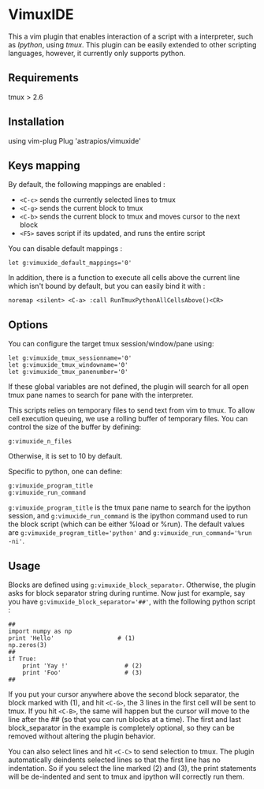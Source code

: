 VimuxIDE
============
This a vim plugin that enables interaction of a script with a interpreter,
such as *Ipython*, using *tmux*. This plugin can be easily extended to other
scripting languages, however, it currently only supports python.

Requirements
------------
tmux > 2.6

Installation
------------
using vim-plug
    Plug 'astrapios/vimuxide'

Keys mapping
-----------
By default, the following mappings are enabled :

* `<C-c>` sends the currently selected lines to tmux
* `<C-g>` sends the current block to tmux
* `<C-b>` sends the current block to tmux and moves cursor to the next block
* `<F5>` saves script if its updated, and runs the entire script

You can disable default mappings :

    let g:vimuxide_default_mappings='0'

In addition, there is a function to execute all cells above the current line
which isn't bound by default, but you can easily bind it with :

    noremap <silent> <C-a> :call RunTmuxPythonAllCellsAbove()<CR>

Options
-------
You can configure the target tmux session/window/pane using:

    let g:vimuxide_tmux_sessionname='0' 
    let g:vimuxide_tmux_windowname='0'
    let g:vimuxide_tmux_panenumber='0'

If these global variables are not defined, the plugin will search for all
open tmux pane names to search for pane with the interpreter.

This scripts relies on temporary files to send text from vim to tmux. To 
allow cell execution queuing, we use a rolling buffer of temporary files. You 
can control the size of the buffer by defining:

    g:vimuxide_n_files
    
Otherwise, it is set to 10 by default.

Specific to python, one can define:

    g:vimuxide_program_title
    g:vimuxide_run_command

`g:vimuxide_program_title` is the tmux pane name to search for the ipython 
session, and `g:vimuxide_run_command` is the ipython command used to run the 
block script (which can be either %load or %run). The default values are 
`g:vimuxide_program_title='python'` and `g:vimuxide_run_command='%run -ni'`.

Usage
-----
Blocks are defined using `g:vimuxide_block_separator`. Otherwise, the plugin
asks for block separator string during runtime. Now just for example, say you
have `g:vimuxide_block_separator='##'`, with the following python script : 

    ##
    import numpy as np
    print 'Hello'                  # (1)
    np.zeros(3)
    ##
    if True:
        print 'Yay !'                # (2)
        print 'Foo'                  # (3)
    ##

If you put your cursor anywhere above the second block separator, the block 
marked with (1), and hit `<C-G>`, the 3 lines in the first cell will be sent 
to tmux. If you hit `<C-B>`, the same will happen but the cursor will move to 
the line after the ## (so that you can run blocks at a time). The first and 
last block_separator in the example is completely optional, so they can be 
removed without altering the plugin behavior.

You can also select lines and hit `<C-C>` to send selection to tmux. The
plugin automatically deindents selected lines so that the first line has no
indentation. So if you select the line marked (2) and (3), the print
statements will be de-indented and sent to tmux and ipython will correctly
run them.
